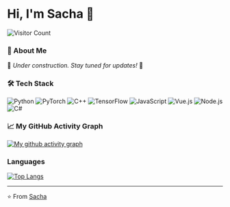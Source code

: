 # Hi, I'm Sacha 👋

![Visitor Count](https://komarev.com/ghpvc/?username=sacha-renault&style=flat-square&color=blueviolet)

### 🚀 About Me
🚧 *Under construction. Stay tuned for updates!* 🚧
<!--
- 🌱 I’m currently learning: **[Tech stack or tools you are learning]**
- 👯 I’m looking to collaborate on: **[Projects or types of projects]**
- 💬 Ask me about: **[Your areas of expertise]**
- 📫 How to reach me: **[Your contact info]**
- 😄 Pronouns: **[Your pronouns]**
- ⚡ Fun fact: **[A fun fact about you]**
-->

### 🛠️ Tech Stack
![Python](https://img.shields.io/badge/Python-3776AB?style=flat&logo=python&logoColor=white)
![PyTorch](https://img.shields.io/badge/PyTorch-EE4C2C?style=flat&logo=pytorch&logoColor=white)
![C++](https://img.shields.io/badge/C++-00599C?style=flat&logo=cplusplus&logoColor=white)
![TensorFlow](https://img.shields.io/badge/TensorFlow-FF6F00?style=flat&logo=tensorflow&logoColor=white)
![JavaScript](https://img.shields.io/badge/JavaScript-F7DF1E?style=flat&logo=javascript&logoColor=black)
![Vue.js](https://img.shields.io/badge/Vue.js-4FC08D?style=flat&logo=vue-dot-js&logoColor=white)
![Node.js](https://img.shields.io/badge/Node.js-339933?style=flat&logo=node-dot-js&logoColor=white)
![C#](https://img.shields.io/badge/C%23-239120?style=flat&logo=c-sharp&logoColor=white)

<!--
### 🔥 My Stats
<p align="center">
  <img height="180em" src="https://github-readme-stats.vercel.app/api?username=yourusername&show_icons=true&theme=radical&include_all_commits=true&count_private=true"/>
  <img height="180em" src="https://github-readme-stats.vercel.app/api/top-langs/?username=yourusername&layout=compact&langs_count=8&theme=radical"/>
</p>
-->

### 📈 My GitHub Activity Graph
[![My github activity graph](https://github-readme-activity-graph.vercel.app/graph?username=sacha-renault&theme=github)](https://github.com/ashutosh00710/github-readme-activity-graph)

### Languages
[![Top Langs](https://github-readme-stats.vercel.app/api/top-langs/?username=sacha-renault)](https://github.com/anuraghazra/github-readme-stats)

<!--
### 📫 Connect with Me
[![LinkedIn](https://img.shields.io/badge/LinkedIn-%230077B5.svg?style=flat&logo=linkedin&logoColor=white)](https://www.linkedin.com/in/yourlinkedin/)
-->

---

⭐️ From [Sacha](https://github.com/sacha-renault)
